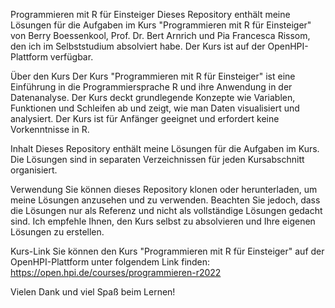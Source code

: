 Programmieren mit R für Einsteiger
Dieses Repository enthält meine Lösungen für die Aufgaben im Kurs "Programmieren mit R für Einsteiger" von Berry Boessenkool, Prof. Dr. Bert Arnrich und Pia Francesca Rissom, den ich im Selbststudium absolviert habe. Der Kurs ist auf der OpenHPI-Plattform verfügbar.

Über den Kurs
Der Kurs "Programmieren mit R für Einsteiger" ist eine Einführung in die Programmiersprache R und ihre Anwendung in der Datenanalyse. Der Kurs deckt grundlegende Konzepte wie Variablen, Funktionen und Schleifen ab und zeigt, wie man Daten visualisiert und analysiert. Der Kurs ist für Anfänger geeignet und erfordert keine Vorkenntnisse in R.

Inhalt
Dieses Repository enthält meine Lösungen für die Aufgaben im Kurs. Die Lösungen sind in separaten Verzeichnissen für jeden Kursabschnitt organisiert.

Verwendung
Sie können dieses Repository klonen oder herunterladen, um meine Lösungen anzusehen und zu verwenden. Beachten Sie jedoch, dass die Lösungen nur als Referenz und nicht als vollständige Lösungen gedacht sind. Ich empfehle Ihnen, den Kurs selbst zu absolvieren und Ihre eigenen Lösungen zu erstellen.

Kurs-Link
Sie können den Kurs "Programmieren mit R für Einsteiger" auf der OpenHPI-Plattform unter folgendem Link finden: https://open.hpi.de/courses/programmieren-r2022

Vielen Dank und viel Spaß beim Lernen!
